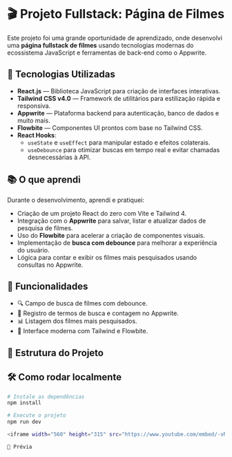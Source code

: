 # 🎬 Projeto Fullstack: Página de Filmes

Este projeto foi uma grande oportunidade de aprendizado, onde desenvolvi uma **página fullstack de filmes** usando tecnologias modernas do ecossistema JavaScript e ferramentas de back-end como o Appwrite.

## 🚀 Tecnologias Utilizadas

- **React.js** — Biblioteca JavaScript para criação de interfaces interativas.
- **Tailwind CSS v4.0** — Framework de utilitários para estilização rápida e responsiva.
- **Appwrite** — Plataforma backend para autenticação, banco de dados e muito mais.
- **Flowbite** — Componentes UI prontos com base no Tailwind CSS.
- **React Hooks**:
  - `useState` e `useEffect` para manipular estado e efeitos colaterais.
  - `useDebounce` para otimizar buscas em tempo real e evitar chamadas desnecessárias à API.

## 📚 O que aprendi

Durante o desenvolvimento, aprendi e pratiquei:

- Criação de um projeto React do zero com Vite e Tailwind 4.
- Integração com o **Appwrite** para salvar, listar e atualizar dados de pesquisa de filmes.
- Uso do **Flowbite** para acelerar a criação de componentes visuais.
- Implementação de **busca com debounce** para melhorar a experiência do usuário.
- Lógica para contar e exibir os filmes mais pesquisados usando consultas no Appwrite.

## 🧠 Funcionalidades

- 🔍 Campo de busca de filmes com debounce.
- 🧾 Registro de termos de busca e contagem no Appwrite.
- 📊 Listagem dos filmes mais pesquisados.
- 💅 Interface moderna com Tailwind e Flowbite.

## 📁 Estrutura do Projeto


## 🛠️ Como rodar localmente

```bash
# Instale as dependências
npm install

# Execute o projeto
npm run dev

<iframe width="560" height="315" src="https://www.youtube.com/embed/-vNVbh9BgNw?si=VaK4V3g1RkeHxHzO" title="YouTube video player" frameborder="0" allow="accelerometer; autoplay; clipboard-write; encrypted-media; gyroscope; picture-in-picture; web-share" referrerpolicy="strict-origin-when-cross-origin" allowfullscreen></iframe>

📸 Prévia





